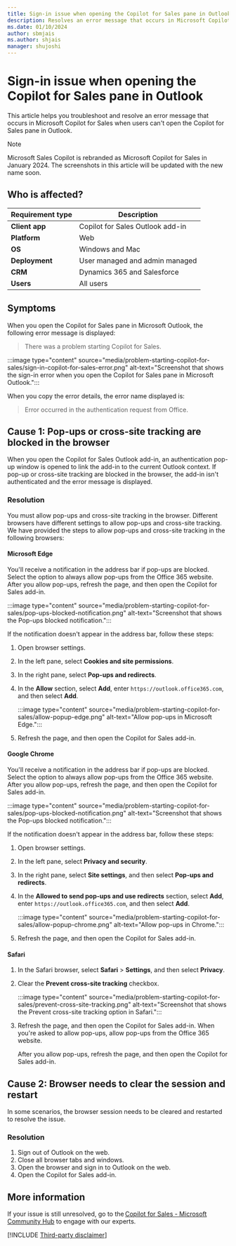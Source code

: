 ```yaml
---
title: Sign-in issue when opening the Copilot for Sales pane in Outlook
description: Resolves an error message that occurs in Microsoft Copilot for Sales when users have issues opening the Copilot for Sales pane in Outlook.
ms.date: 01/10/2024
author: sbmjais
ms.author: shjais
manager: shujoshi
---
```

# Sign-in issue when opening the Copilot for Sales pane in Outlook

This article helps you troubleshoot and resolve an error message that occurs in Microsoft Copilot for Sales when users can't open the Copilot for Sales pane in Outlook.

> [!NOTE]
> Microsoft Sales Copilot is rebranded as Microsoft Copilot for Sales in January 2024. The screenshots in this article will be updated with the new name soon.

## Who is affected?

| Requirement type |Description  |
|---------|---------|
|**Client app**     |  Copilot for Sales Outlook add-in        |
|**Platform**     | Web    |
|**OS**     | Windows and Mac         |
|**Deployment**     | User managed and admin managed       |
|**CRM**     | Dynamics 365 and Salesforce        |
|**Users**     | All users   |

## Symptoms

When you open the Copilot for Sales pane in Microsoft Outlook, the following error message is displayed:

> There was a problem starting Copilot for Sales.

:::image type="content" source="media/problem-starting-copilot-for-sales/sign-in-copilot-for-sales-error.png" alt-text="Screenshot that shows the sign-in error when you open the Copilot for Sales pane in Microsoft Outlook.":::

When you copy the error details, the error name displayed is:

> Error occurred in the authentication request from Office.

## Cause 1: Pop-ups or cross-site tracking are blocked in the browser

When you open the Copilot for Sales Outlook add-in, an authentication pop-up window is opened to link the add-in to the current Outlook context. If pop-up or cross-site tracking are blocked in the browser, the add-in isn't authenticated and the error message is displayed.

### Resolution

You must allow pop-ups and cross-site tracking in the browser. Different browsers have different settings to allow pop-ups and cross-site tracking. We have provided the steps to allow pop-ups and cross-site tracking in the following browsers:

#### Microsoft Edge

You'll receive a notification in the address bar if pop-ups are blocked. Select the option to always allow pop-ups from the Office 365 website. After you allow pop-ups, refresh the page, and then open the Copilot for Sales add-in.

:::image type="content" source="media/problem-starting-copilot-for-sales/pop-ups-blocked-notification.png" alt-text="Screenshot that shows the Pop-ups blocked notification.":::

If the notification doesn't appear in the address bar, follow these steps:

1. Open browser settings.

1. In the left pane, select **Cookies and site permissions**.

1. In the right pane, select **Pop-ups and redirects**.

1. In the **Allow** section, select **Add**, enter `https://outlook.office365.com`, and then select **Add**.

    :::image type="content" source="media/problem-starting-copilot-for-sales/allow-popup-edge.png" alt-text="Allow pop-ups in Microsoft Edge.":::

1. Refresh the page, and then open the Copilot for Sales add-in.

#### Google Chrome

You'll receive a notification in the address bar if pop-ups are blocked. Select the option to always allow pop-ups from the Office 365 website. After you allow pop-ups, refresh the page, and then open the Copilot for Sales add-in.

:::image type="content" source="media/problem-starting-copilot-for-sales/pop-ups-blocked-notification.png" alt-text="Screenshot that shows the Pop-ups blocked notification.":::

If the notification doesn't appear in the address bar, follow these steps:

1. Open browser settings.

1. In the left pane, select **Privacy and security**.

1. In the right pane, select **Site settings**, and then select **Pop-ups and redirects**.

1. In the **Allowed to send pop-ups and use redirects** section, select **Add**, enter `https://outlook.office365.com`, and then select **Add**.

    :::image type="content" source="media/problem-starting-copilot-for-sales/allow-popup-chrome.png" alt-text="Allow pop-ups in Chrome.":::

1. Refresh the page, and then open the Copilot for Sales add-in.

#### Safari

1. In the Safari browser, select **Safari** > **Settings**, and then select **Privacy**.

1. Clear the **Prevent cross-site tracking** checkbox.

    :::image type="content" source="media/problem-starting-copilot-for-sales/prevent-cross-site-tracking.png" alt-text="Screenshot that shows the Prevent cross-site tracking option in Safari.":::

1. Refresh the page, and then open the Copilot for Sales add-in. When you're asked to allow pop-ups, allow pop-ups from the Office 365 website.

    After you allow pop-ups, refresh the page, and then open the Copilot for Sales add-in.

## Cause 2: Browser needs to clear the session and restart

In some scenarios, the browser session needs to be cleared and restarted to resolve the issue.

### Resolution

1. Sign out of Outlook on the web.
1. Close all browser tabs and windows.
1. Open the browser and sign in to Outlook on the web.
1. Open the Copilot for Sales add-in.

## More information

If your issue is still unresolved, go to the [Copilot for Sales - Microsoft Community Hub](https://techcommunity.microsoft.com/t5/viva-sales/bd-p/VivaSales) to engage with our experts.

[!INCLUDE [Third-party disclaimer](../../includes/third-party-disclaimer.md)]
